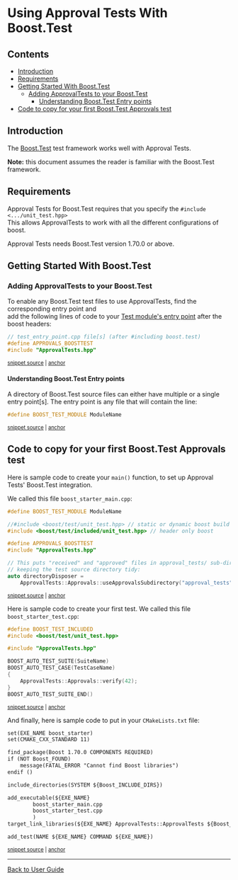 <a id="top"></a>

# Using Approval Tests With Boost.Test

<!-- toc -->
## Contents

  * [Introduction](#introduction)
  * [Requirements](#requirements)
  * [Getting Started With Boost.Test](#getting-started-with-boosttest)
    * [Adding ApprovalTests to your Boost.Test](#adding-approvaltests-to-your-boosttest)
      * [Understanding Boost.Test Entry points](#understanding-boosttest-entry-points)
  * [Code to copy for your first Boost.Test Approvals test](#code-to-copy-for-your-first-boosttest-approvals-test)<!-- endToc -->

## Introduction

The [Boost.Test](https://www.boost.org/doc/libs/1_72_0/libs/test/doc/html/index.html) test framework works well with Approval Tests.

**Note:** this document assumes the reader is familiar with the Boost.Test framework.

## Requirements

Approval Tests for Boost.Test requires that you specify the `#include <.../unit_test.hpp>`  
This allows ApprovalTests to work with all the different configurations of boost.  

Approval Tests needs Boost.Test version 1.70.0 or above.

## Getting Started With Boost.Test

### Adding ApprovalTests to your Boost.Test

To enable any Boost.Test test files to use ApprovalTests,
find the corresponding entry point and  
add the following lines of code to your [Test module's entry point](https://www.boost.org/doc/libs/1_72_0/libs/test/doc/html/boost_test/adv_scenarios/entry_point_overview.html) 
after the boost headers:

<!-- snippet: boost_test_main -->
<a id='snippet-boost_test_main'></a>
```cpp
// test_entry_point.cpp file[s] (after #including boost.test)
#define APPROVALS_BOOSTTEST
#include "ApprovalTests.hpp"
```
<sup><a href='/tests/Boost_Tests/main.cpp#L8-L12' title='Snippet source file'>snippet source</a> | <a href='#snippet-boost_test_main' title='Start of snippet'>anchor</a></sup>
<!-- endSnippet -->

#### Understanding Boost.Test Entry points

A directory of Boost.Test source files can either have multiple or a single entry point[s]. 
The entry point is any file that will contain the line:

<!-- snippet: boost_test_entry_point -->
<a id='snippet-boost_test_entry_point'></a>
```cpp
#define BOOST_TEST_MODULE ModuleName
```
<sup><a href='/tests/Boost_Tests/main.cpp#L1-L3' title='Snippet source file'>snippet source</a> | <a href='#snippet-boost_test_entry_point' title='Start of snippet'>anchor</a></sup>
<!-- endSnippet -->

## Code to copy for your first Boost.Test Approvals test

Here is sample code to create your `main()` function, to set up Approval Tests' Boost.Test integration.

We called this file `boost_starter_main.cpp`:

<!-- snippet: boost_starter_main.cpp -->
<a id='snippet-boost_starter_main.cpp'></a>
```cpp
#define BOOST_TEST_MODULE ModuleName

//#include <boost/test/unit_test.hpp> // static or dynamic boost build
#include <boost/test/included/unit_test.hpp> // header only boost

#define APPROVALS_BOOSTTEST
#include "ApprovalTests.hpp"

// This puts "received" and "approved" files in approval_tests/ sub-directory,
// keeping the test source directory tidy:
auto directoryDisposer =
    ApprovalTests::Approvals::useApprovalsSubdirectory("approval_tests");
```
<sup><a href='/examples/boost_starter/boost_starter_main.cpp#L1-L12' title='Snippet source file'>snippet source</a> | <a href='#snippet-boost_starter_main.cpp' title='Start of snippet'>anchor</a></sup>
<!-- endSnippet -->

Here is sample code to create your first test. We called this file `boost_starter_test.cpp`:

<!-- snippet: boost_starter_test.cpp -->
<a id='snippet-boost_starter_test.cpp'></a>
```cpp
#define BOOST_TEST_INCLUDED
#include <boost/test/unit_test.hpp>

#include "ApprovalTests.hpp"

BOOST_AUTO_TEST_SUITE(SuiteName)
BOOST_AUTO_TEST_CASE(TestCaseName)
{
    ApprovalTests::Approvals::verify(42);
}
BOOST_AUTO_TEST_SUITE_END()
```
<sup><a href='/examples/boost_starter/boost_starter_test.cpp#L1-L11' title='Snippet source file'>snippet source</a> | <a href='#snippet-boost_starter_test.cpp' title='Start of snippet'>anchor</a></sup>
<!-- endSnippet -->

And finally, here is sample code to put in your `CMakeLists.txt` file:

<!-- snippet: boost_starter_cmake -->
<a id='snippet-boost_starter_cmake'></a>
```txt
set(EXE_NAME boost_starter)
set(CMAKE_CXX_STANDARD 11)

find_package(Boost 1.70.0 COMPONENTS REQUIRED)
if (NOT Boost_FOUND)
    message(FATAL_ERROR "Cannot find Boost libraries")
endif ()

include_directories(SYSTEM ${Boost_INCLUDE_DIRS})

add_executable(${EXE_NAME}
        boost_starter_main.cpp
        boost_starter_test.cpp
        )
target_link_libraries(${EXE_NAME} ApprovalTests::ApprovalTests ${Boost_LIBRARIES})

add_test(NAME ${EXE_NAME} COMMAND ${EXE_NAME})
```
<sup><a href='/examples/boost_starter/CMakeLists.txt#L16-L34' title='Snippet source file'>snippet source</a> | <a href='#snippet-boost_starter_cmake' title='Start of snippet'>anchor</a></sup>
<!-- endSnippet -->

---

[Back to User Guide](/doc/README.md#top)
